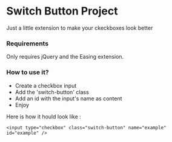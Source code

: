 # Switch Button Project
Just a little extension to make your ckeckboxes look better
### Requirements
Only requires jQuery and the Easing extension. 
### How to use it?
* Create a checkbox input
* Add the 'switch-button' class
* Add an id with the input's name as content
* Enjoy

Here is how it hould look like :
```
<input type="checkbox" class="switch-button" name="example" id="example" />
```
